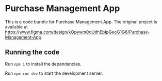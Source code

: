
  # Purchase Management App

  This is a code bundle for Purchase Management App. The original project is available at https://www.figma.com/design/kOpywm0qUdhEbIpGeoG1G6/Purchase-Management-App.

  ## Running the code

  Run `npm i` to install the dependencies.

  Run `npm run dev` to start the development server.
  